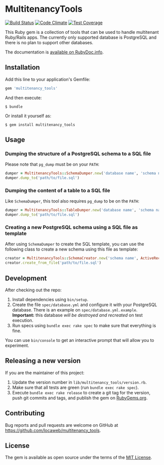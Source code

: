 # MultitenancyTools

[![Build Status][travis-badge]][travis-build]
[![Code Climate][cc-badge]][cc-details]
[![Test Coverage][cc-cov-badge]][cc-cov-details]

This Ruby gem is a collection of tools that can be used to handle multitenant
Ruby/Rails apps. The currently only supported database is PostgreSQL and there
is no plan to support other databases.

The documentation is [available on RubyDoc.info][docs].

## Installation

Add this line to your application's Gemfile:

```ruby
gem 'multitenancy_tools'
```

And then execute:

    $ bundle

Or install it yourself as:

    $ gem install multitenancy_tools

## Usage

### Dumping the structure of a PostgreSQL schema to a SQL file

Please note that `pg_dump` must be on your `PATH`:

```ruby
dumper = MultitenancyTools::SchemaDumper.new('database name', 'schema name')
dumper.dump_to('path/to/file.sql')
```

### Dumping the content of a table to a SQL file

Like `SchemaDumper`, this tool also requires `pg_dump` to be on the `PATH`:

```ruby
dumper = MultitenancyTools::TableDumper.new('database name', 'schema name', 'table name')
dumper.dump_to('path/to/file.sql')
```

### Creating a new PostgreSQL schema using a SQL file as template

After using `SchemaDumper` to create the SQL template, you can use the following
class to create a new schema using this file as template:

```ruby
creator = MultitenancyTools::SchemaCreator.new('schema name', ActiveRecord::Base.connection)
creator.create_from_file('path/to/file.sql')
```

## Development

After checking out the repo:

1. Install dependencies using `bin/setup`.
2. Create the file `spec/database.yml` and configure it with your PostgreSQL
database. There is an example on `spec/database.yml.example`. **Important:**
this database *will be destroyed and recreated* on test execution.
3. Run specs using `bundle exec rake spec` to make sure that everything is fine.

You can use `bin/console` to get an interactive prompt that will allow you to
experiment.

## Releasing a new version

If you are the maintainer of this project:

1. Update the version number in `lib/multitenancy_tools/version.rb`.
2. Make sure that all tests are green (run `bundle exec rake spec`).
3. Execute `bundle exec rake release` to create a git tag for the version, push
git commits and tags, and publish the gem on [RubyGems.org][rubygems].

## Contributing

Bug reports and pull requests are welcome on GitHub at
https://github.com/locaweb/multitenancy_tools.

## License

The gem is available as open source under the terms of the
[MIT License](http://opensource.org/licenses/MIT).

[travis-badge]: https://travis-ci.org/locaweb/multitenancy_tools.svg?branch=master
[travis-build]: https://travis-ci.org/locaweb/multitenancy_tools
[cc-badge]: https://codeclimate.com/github/locaweb/multitenancy_tools/badges/gpa.svg
[cc-details]: https://codeclimate.com/github/locaweb/multitenancy_tools
[cc-cov-badge]: https://codeclimate.com/github/locaweb/multitenancy_tools/badges/coverage.svg
[cc-cov-details]: https://codeclimate.com/github/locaweb/multitenancy_tools/coverage
[docs]: http://www.rubydoc.info/gems/multitenancy_tools
[rubygems]: https://rubygems.org/gems/multitenancy_tools
